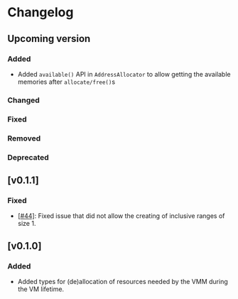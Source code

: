 # Changelog

## Upcoming version

### Added

- Added `available()` API in `AddressAllocator` to allow
  getting the available memories after `allocate/free()`s

### Changed
### Fixed
### Removed
### Deprecated

## [v0.1.1]

### Fixed

- [[#44]](https://github.com/rust-vmm/vm-allocator/pull/44): Fixed issue that
  did not allow the creating of inclusive ranges of size 1.

## [v0.1.0]

### Added

- Added types for (de)allocation of resources needed by the VMM during the VM
  lifetime.
